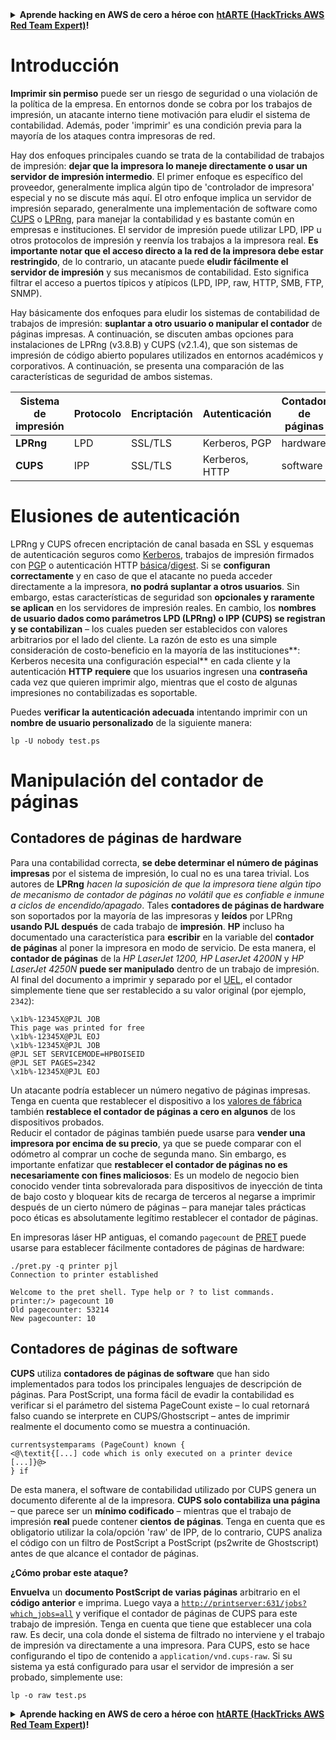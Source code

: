 <details>

<summary><strong>Aprende hacking en AWS de cero a héroe con</strong> <a href="https://training.hacktricks.xyz/courses/arte"><strong>htARTE (HackTricks AWS Red Team Expert)</strong></a><strong>!</strong></summary>

Otras formas de apoyar a HackTricks:

* Si quieres ver a tu **empresa anunciada en HackTricks** o **descargar HackTricks en PDF**, consulta los [**PLANES DE SUSCRIPCIÓN**](https://github.com/sponsors/carlospolop)!
* Consigue el [**merchandising oficial de PEASS & HackTricks**](https://peass.creator-spring.com)
* Descubre [**La Familia PEASS**](https://opensea.io/collection/the-peass-family), nuestra colección de [**NFTs**](https://opensea.io/collection/the-peass-family) exclusivos
* **Únete al** 💬 [**grupo de Discord**](https://discord.gg/hRep4RUj7f) o al [**grupo de telegram**](https://t.me/peass) o **sígueme** en **Twitter** 🐦 [**@carlospolopm**](https://twitter.com/carlospolopm)**.**
* **Comparte tus trucos de hacking enviando PRs a los repositorios de github** [**HackTricks**](https://github.com/carlospolop/hacktricks) y [**HackTricks Cloud**](https://github.com/carlospolop/hacktricks-cloud).

</details>


# **Introducción**

**Imprimir sin permiso** puede ser un riesgo de seguridad o una violación de la política de la empresa. En entornos donde se cobra por los trabajos de impresión, un atacante interno tiene motivación para eludir el sistema de contabilidad. Además, poder 'imprimir' es una condición previa para la mayoría de los ataques contra impresoras de red.

Hay dos enfoques principales cuando se trata de la contabilidad de trabajos de impresión: **dejar que la impresora lo maneje directamente o usar un servidor de impresión intermedio**. El primer enfoque es específico del proveedor, generalmente implica algún tipo de 'controlador de impresora' especial y no se discute más aquí. El otro enfoque implica un servidor de impresión separado, generalmente una implementación de software como [CUPS](https://en.wikipedia.org/wiki/CUPS) o [LPRng](https://en.wikipedia.org/wiki/LPRng), para manejar la contabilidad y es bastante común en empresas e instituciones. El servidor de impresión puede utilizar LPD, IPP u otros protocolos de impresión y reenvía los trabajos a la impresora real. **Es importante notar que el acceso directo a la red de la impresora debe estar restringido**, de lo contrario, un atacante puede **eludir fácilmente el servidor de impresión** y sus mecanismos de contabilidad. Esto significa filtrar el acceso a puertos típicos y atípicos (LPD, IPP, raw, HTTP, SMB, FTP, SNMP).

Hay básicamente dos enfoques para eludir los sistemas de contabilidad de trabajos de impresión: **suplantar a otro usuario o manipular el contador** de páginas impresas. A continuación, se discuten ambas opciones para instalaciones de LPRng (v3.8.B) y CUPS (v2.1.4), que son sistemas de impresión de código abierto populares utilizados en entornos académicos y corporativos. A continuación, se presenta una comparación de las características de seguridad de ambos sistemas.

| Sistema de impresión | Protocolo | Encriptación | Autenticación | Contador de páginas |
| -------------------- | --------- | ------------ | ------------- | ------------------- |
| **LPRng**            | LPD       | SSL/TLS      | Kerberos, PGP | hardware            |
| **CUPS**             | IPP       | SSL/TLS      | Kerberos, HTTP | software           |

# Elusiones de autenticación

LPRng y CUPS ofrecen encriptación de canal basada en SSL y esquemas de autenticación seguros como [Kerberos](https://en.wikipedia.org/wiki/Kerberos\_\(protocol\)), trabajos de impresión firmados con [PGP](https://en.wikipedia.org/wiki/Pretty\_Good\_Privacy) o autenticación HTTP [básica](https://en.wikipedia.org/wiki/Basic\_access\_authentication)/[digest](https://en.wikipedia.org/wiki/Digest\_access\_authentication). Si se **configuran correctamente** y en caso de que el atacante no pueda acceder directamente a la impresora, **no podrá suplantar a otros usuarios**. Sin embargo, estas características de seguridad son **opcionales y raramente se aplican** en los servidores de impresión reales. En cambio, los **nombres de usuario dados como parámetros LPD (LPRng) o IPP (CUPS) se registran y se contabilizan** – los cuales pueden ser establecidos con valores arbitrarios por el lado del cliente. La razón de esto es una simple consideración de costo-beneficio en la mayoría de las instituciones**: Kerberos necesita una configuración especial** en cada cliente y la autenticación **HTTP** **requiere** que los usuarios ingresen una **contraseña** cada vez que quieren imprimir algo, mientras que el costo de algunas impresiones no contabilizadas es soportable.

Puedes **verificar la autenticación adecuada** intentando imprimir con un **nombre de usuario personalizado** de la siguiente manera:
```
lp -U nobody test.ps
```
# Manipulación del contador de páginas

## Contadores de páginas de hardware

Para una contabilidad correcta, **se debe determinar el número de páginas impresas** por el sistema de impresión, lo cual no es una tarea trivial. Los autores de **LPRng** _hacen la suposición de que la impresora tiene algún tipo de mecanismo de contador de páginas no volátil que es confiable e inmune a ciclos de encendido/apagado_. Tales **contadores de páginas de hardware** son soportados por la mayoría de las impresoras y **leídos** por LPRng **usando PJL después** de cada trabajo de **impresión**. **HP** incluso ha documentado una característica para **escribir** en la variable del **contador de páginas** al poner la impresora en modo de servicio. De esta manera, el **contador de páginas** de la _HP LaserJet 1200, HP LaserJet 4200N_ y _HP LaserJet 4250N_ **puede ser manipulado** dentro de un trabajo de impresión. Al final del documento a imprimir y separado por el [UEL](./#uel), el contador simplemente tiene que ser restablecido a su valor original (por ejemplo, `2342`):
```
\x1b%-12345X@PJL JOB
This page was printed for free
\x1b%-12345X@PJL EOJ
\x1b%-12345X@PJL JOB
@PJL SET SERVICEMODE=HPBOISEID
@PJL SET PAGES=2342
\x1b%-12345X@PJL EOJ
```
Un atacante podría establecer un número negativo de páginas impresas. Tenga en cuenta que restablecer el dispositivo a los [valores de fábrica](factory-defaults.md) también **restablece el contador de páginas a cero en algunos** de los dispositivos probados.\
Reducir el contador de páginas también puede usarse para **vender una impresora por encima de su precio**, ya que se puede comparar con el odómetro al comprar un coche de segunda mano. Sin embargo, es importante enfatizar que **restablecer el contador de páginas no es necesariamente con fines maliciosos**: Es un modelo de negocio bien conocido vender tinta sobrevalorada para dispositivos de inyección de tinta de bajo costo y bloquear kits de recarga de terceros al negarse a imprimir después de un cierto número de páginas – para manejar tales prácticas poco éticas es absolutamente legítimo restablecer el contador de páginas.

En impresoras láser HP antiguas, el comando `pagecount` de [PRET](https://github.com/RUB-NDS/PRET) puede usarse para establecer fácilmente contadores de páginas de hardware:
```
./pret.py -q printer pjl
Connection to printer established

Welcome to the pret shell. Type help or ? to list commands.
printer:/> pagecount 10
Old pagecounter: 53214
New pagecounter: 10
```
## Contadores de páginas de software

**CUPS** utiliza **contadores de páginas de software** que han sido implementados para todos los principales lenguajes de descripción de páginas. Para PostScript, una forma fácil de evadir la contabilidad es verificar si el parámetro del sistema PageCount existe – lo cual retornará falso cuando se interprete en CUPS/Ghostscript – antes de imprimir realmente el documento como se muestra a continuación.
```
currentsystemparams (PageCount) known {
<@\textit{[...] code which is only executed on a printer device [...]}@>
} if
```
De esta manera, el software de contabilidad utilizado por CUPS genera un documento diferente al de la impresora. **CUPS solo contabiliza una página** – que parece ser un **mínimo codificado** – mientras que el trabajo de impresión **real** puede contener **cientos** **de páginas**. Tenga en cuenta que es obligatorio utilizar la cola/opción 'raw' de IPP, de lo contrario, CUPS analiza el código con un filtro de PostScript a PostScript (ps2write de Ghostscript) antes de que alcance el contador de páginas.

**¿Cómo probar este ataque?**

**Envuelva** un **documento PostScript de varias páginas** arbitrario en el **código anterior** e imprima. Luego vaya a [`http://printserver:631/jobs?which_jobs=all`](http://printserver:631/jobs?which\_jobs=all) y verifique el contador de páginas de CUPS para este trabajo de impresión. Tenga en cuenta que tiene que establecer una cola raw. Es decir, una cola donde el sistema de filtrado no interviene y el trabajo de impresión va directamente a una impresora. Para CUPS, esto se hace configurando el tipo de contenido a `application/vnd.cups-raw`. Si su sistema ya está configurado para usar el servidor de impresión a ser probado, simplemente use:
```
lp -o raw test.ps
```
<details>

<summary><strong>Aprende hacking en AWS de cero a héroe con</strong> <a href="https://training.hacktricks.xyz/courses/arte"><strong>htARTE (HackTricks AWS Red Team Expert)</strong></a><strong>!</strong></summary>

Otras formas de apoyar a HackTricks:

* Si quieres ver a tu **empresa anunciada en HackTricks** o **descargar HackTricks en PDF** consulta los [**PLANES DE SUSCRIPCIÓN**](https://github.com/sponsors/carlospolop)!
* Consigue el [**merchandising oficial de PEASS & HackTricks**](https://peass.creator-spring.com)
* Descubre [**La Familia PEASS**](https://opensea.io/collection/the-peass-family), nuestra colección de [**NFTs**](https://opensea.io/collection/the-peass-family) exclusivos
* **Únete al** 💬 [**grupo de Discord**](https://discord.gg/hRep4RUj7f) o al [**grupo de telegram**](https://t.me/peass) o **sigue**me en **Twitter** 🐦 [**@carlospolopm**](https://twitter.com/carlospolopm)**.**
* **Comparte tus trucos de hacking enviando PRs a los repositorios de github** [**HackTricks**](https://github.com/carlospolop/hacktricks) y [**HackTricks Cloud**](https://github.com/carlospolop/hacktricks-cloud).

</details>
